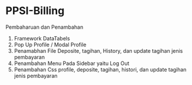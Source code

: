 # PPSI-Billing

Pembaharuan dan Penambahan 

1. Framework DataTabels 
2. Pop Up Profile / Modal Profile 
3. Penamabhan File Deposite, tagihan, History, dan update tagihan jenis pembayaran
4. Penambahan Menu Pada Sidebar yaitu Log Out
5. Penambahan Css profile, deposite, tagihan, histori, dan update tagihan jenis pembayaran






<!-- Penambahan - Archive

1. Title Dashbaord dan posisi profile
2. penambahan css pada saat aktif 
3. penambahan koten yaitu 4 card dan bar line (grafik batang) -->



